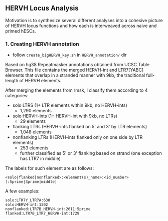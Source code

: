 ## HERVH Locus Analysis

Motivation is to synthesize several different analyses into a cohesive picture
of HERVH locus functions and how each is interweaved across naive and primed hESCs.

### 1. Creating HERVH annotation
- follow `create_bigHERVH_key.sh` in `HERVH_annotation/` dir

Based on hg38 Repeatmasker annotations obtained from UCSC Table Browser. This file contains
the merged HERVH-int and LTR7[YABC] elements that overlap in a stranded manner with 9kb, the 
traditional full-length of HERVH elements.

After merging the elements from rmsk, I classify them according to 4 categories:

- solo LTRS (1+ LTR elements within 9kb, no HERVH-ints)
  - 1,290 elements
- solo HERVH-ints (1+ HERVH-int with 9kb, no LTRs)
  - 29 elements
- flanking LTRs (HERVH-ints flanked on 5' and 3' by LTR elements)
  - 1,048 elements
- nonflanking LTRs (HERVH-ints flanked only on one side by LTR elements)
  - 253 elements
  - further classified as 5' or 3' flanking based on strand (one exception has LTR7 in middle)

The labels for such element are as follows:

```<solo|flanked|nonflanked>:<element(s)_name>:<id_number>[:5prime|3prime|middle]```

A few examples:
```
solo:LTR7Y_LTR7A:630  
solo:HERVH-int:1302  
nonflanked:LTR7B_HERVH-int:2611:5prime  
flanked:LTR7B_LTR7_HERVH-int:1729  
```





